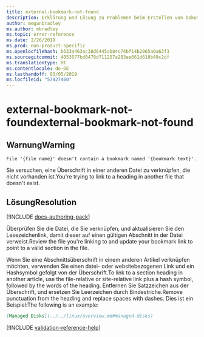```yaml
---
title: external-bookmark-not-found
description: Erklärung und Lösung zu Problemen beim Erstellen von Dokumentationsartikeln – external-bookmark-not-found
author: meganbradley
ms.author: mbradley
ms.topic: error-reference
ms.date: 2/26/2019
ms.prod: non-product-specific
ms.openlocfilehash: b533a463ac38d6445ab84c74bf14b2065a0a63f3
ms.sourcegitcommit: 4053577bd0478d711257a283ee661d618b49c2df
ms.translationtype: HT
ms.contentlocale: de-DE
ms.lasthandoff: 03/05/2019
ms.locfileid: "57427460"
---
```

# <a name="external-bookmark-not-found"></a><span data-ttu-id="6c32b-103">external-bookmark-not-found</span><span class="sxs-lookup"><span data-stu-id="6c32b-103">external-bookmark-not-found</span></span>

## <a name="warning"></a><span data-ttu-id="6c32b-104">Warnung</span><span class="sxs-lookup"><span data-stu-id="6c32b-104">Warning</span></span>

`File '{file name}' doesn't contain a bookmark named '{bookmark text}'.`

<span data-ttu-id="6c32b-105">Sie versuchen, eine Überschrift in einer anderen Datei zu verknüpfen, die nicht vorhanden ist.</span><span class="sxs-lookup"><span data-stu-id="6c32b-105">You're trying to link to a heading in another file that doesn't exist.</span></span>

## <a name="resolution"></a><span data-ttu-id="6c32b-106">Lösung</span><span class="sxs-lookup"><span data-stu-id="6c32b-106">Resolution</span></span>

[!INCLUDE [docs-authoring-pack](includes/docs-authoring-pack.md)]

<span data-ttu-id="6c32b-107">Überprüfen Sie die Datei, die Sie verknüpfen, und aktualisieren Sie den Lesezeichenlink, damit dieser auf einen gültigen Abschnitt in der Datei verweist.</span><span class="sxs-lookup"><span data-stu-id="6c32b-107">Review the file you're linking to and update your bookmark link to point to a valid section in the file.</span></span>

<span data-ttu-id="6c32b-108">Wenn Sie eine Abschnittsüberschrift in einem anderen Artikel verknüpfen möchten, verwenden Sie einen datei- oder websitebezogenen Link und ein Hashsymbol gefolgt von der Überschrift.</span><span class="sxs-lookup"><span data-stu-id="6c32b-108">To link to a section heading in another article, use the file-relative or site-relative link plus a hash symbol, followed by the words of the heading.</span></span> <span data-ttu-id="6c32b-109">Entfernen Sie Satzzeichen aus der Überschrift, und ersetzen Sie Leerzeichen durch Bindestriche.</span><span class="sxs-lookup"><span data-stu-id="6c32b-109">Remove punctuation from the heading and replace spaces with dashes.</span></span> <span data-ttu-id="6c32b-110">Dies ist ein Beispiel:</span><span class="sxs-lookup"><span data-stu-id="6c32b-110">The following is an example:</span></span>

```markdown
[Managed Disks](../../linux/overview.md#managed-disks)
```

<!--make sure to add this file to your includes folder and verify the path-->
[!INCLUDE [validation-reference-help](includes/validation-reference-help.md)]
